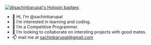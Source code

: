 [![@sachinbarupal's Holopin badges](https://holopin.me/sachinbarupal)](https://holopin.io/@sachinbarupal)
- 👋 Hi, I’m @sachinbarupal
- 👀 I’m interested in learning and coding.
- 🌱 I’m a Competitive Programmer.
- 💞️ I’m looking to collaborate on intersting projects with good mates.
- 📫 mail me at sachinbarupal@gmail.com

<!---
sachinbarupal/sachinbarupal is a ✨ special ✨ repository because its `README.md` (this file) appears on your GitHub profile.
You can click the Preview link to take a look at your changes.
--->
